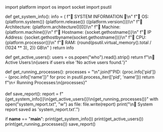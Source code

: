 import platform
import os
import socket
import psutil

def get_system_info():
    info = (
        f"🔹 SYSTEM INFORMATION 🔹\n"
        f"📌 OS: {platform.system()} {platform.release()} ({platform.version()})\n"
        f"📌 Architecture: {platform.architecture()[0]}\n"
        f"📌 Machine: {platform.machine()}\n"
        f"📌 Hostname: {socket.gethostname()}\n"
        f"📌 IP Address: {socket.gethostbyname(socket.gethostname())}\n"
        f"📌 CPU: {platform.processor()}\n"
        f"📌 RAM: {round(psutil.virtual_memory().total / (1024 ** 3), 2)} GB\n"
    )
    return info

def get_active_users():
    users = os.popen("who").read().strip()
    return f"\n👤 Active Users:\n{users if users else 'No active users found.'}"

def get_running_processes():
    processes = "\n".join(f"PID: {proc.info['pid']} - {proc.info['name']}" for proc in psutil.process_iter(['pid', 'name']))
    return f"\n⚡ Running Processes:\n{processes}"

def save_report():
    report = f"{get_system_info()}\n{get_active_users()}\n{get_running_processes()}"
    with open("system_report.txt", "w") as file:
        file.write(report)
    print("\n📂 System report saved as 'system_report.txt'.")

if __name__ == "__main__":
    print(get_system_info())
    print(get_active_users())
    print(get_running_processes())
    save_report()
